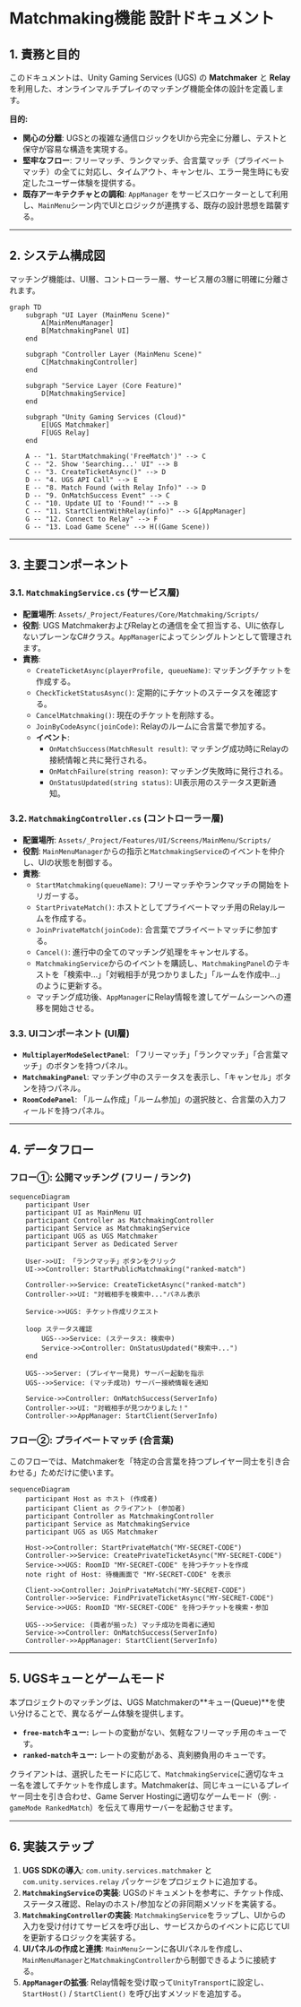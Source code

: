 # **Matchmaking機能 設計ドキュメント**

## **1. 責務と目的**

このドキュメントは、Unity Gaming Services (UGS) の **Matchmaker** と **Relay** を利用した、オンラインマルチプレイのマッチング機能全体の設計を定義します。

**目的:**

*   **関心の分離**: UGSとの複雑な通信ロジックをUIから完全に分離し、テストと保守が容易な構造を実現する。
*   **堅牢なフロー**: フリーマッチ、ランクマッチ、合言葉マッチ（プライベートマッチ）の全てに対応し、タイムアウト、キャンセル、エラー発生時にも安定したユーザー体験を提供する。
*   **既存アーキテクチャとの調和**: `AppManager` をサービスロケーターとして利用し、`MainMenu`シーン内でUIとロジックが連携する、既存の設計思想を踏襲する。

---

## **2. システム構成図**

マッチング機能は、UI層、コントローラー層、サービス層の3層に明確に分離されます。

```mermaid
graph TD
    subgraph "UI Layer (MainMenu Scene)"
        A[MainMenuManager]
        B[MatchmakingPanel UI]
    end

    subgraph "Controller Layer (MainMenu Scene)"
        C[MatchmakingController]
    end

    subgraph "Service Layer (Core Feature)"
        D[MatchmakingService]
    end

    subgraph "Unity Gaming Services (Cloud)"
        E[UGS Matchmaker]
        F[UGS Relay]
    end

    A -- "1. StartMatchmaking('FreeMatch')" --> C
    C -- "2. Show 'Searching...' UI" --> B
    C -- "3. CreateTicketAsync()" --> D
    D -- "4. UGS API Call" --> E
    E -- "8. Match Found (with Relay Info)" --> D
    D -- "9. OnMatchSuccess Event" --> C
    C -- "10. Update UI to 'Found!'" --> B
    C -- "11. StartClientWithRelay(info)" --> G[AppManager]
    G -- "12. Connect to Relay" --> F
    G -- "13. Load Game Scene" --> H((Game Scene))

```

---

## **3. 主要コンポーネント**

### **3.1. `MatchmakingService.cs` (サービス層)**

*   **配置場所**: `Assets/_Project/Features/Core/Matchmaking/Scripts/`
*   **役割**: UGS MatchmakerおよびRelayとの通信を全て担当する、UIに依存しないプレーンなC#クラス。`AppManager`によってシングルトンとして管理されます。
*   **責務**:
    *   `CreateTicketAsync(playerProfile, queueName)`: マッチングチケットを作成する。
    *   `CheckTicketStatusAsync()`: 定期的にチケットのステータスを確認する。
    *   `CancelMatchmaking()`: 現在のチケットを削除する。
    *   `JoinByCodeAsync(joinCode)`: Relayのルームに合言葉で参加する。
    *   **イベント**:
        *   `OnMatchSuccess(MatchResult result)`: マッチング成功時にRelayの接続情報と共に発行される。
        *   `OnMatchFailure(string reason)`: マッチング失敗時に発行される。
        *   `OnStatusUpdated(string status)`: UI表示用のステータス更新通知。

### **3.2. `MatchmakingController.cs` (コントローラー層)**

*   **配置場所**: `Assets/_Project/Features/UI/Screens/MainMenu/Scripts/`
*   **役割**: `MainMenuManager`からの指示と`MatchmakingService`のイベントを仲介し、UIの状態を制御する。
*   **責務**:
    *   `StartMatchmaking(queueName)`: フリーマッチやランクマッチの開始をトリガーする。
    *   `StartPrivateMatch()`: ホストとしてプライベートマッチ用のRelayルームを作成する。
    *   `JoinPrivateMatch(joinCode)`: 合言葉でプライベートマッチに参加する。
    *   `Cancel()`: 進行中の全てのマッチング処理をキャンセルする。
    *   `MatchmakingService`からのイベントを購読し、`MatchmakingPanel`のテキストを「検索中...」「対戦相手が見つかりました」「ルームを作成中...」のように更新する。
    *   マッチング成功後、`AppManager`にRelay情報を渡してゲームシーンへの遷移を開始させる。

### **3.3. UIコンポーネント (UI層)**

*   **`MultiplayerModeSelectPanel`**: 「フリーマッチ」「ランクマッチ」「合言葉マッチ」のボタンを持つパネル。
*   **`MatchmakingPanel`**: マッチング中のステータスを表示し、「キャンセル」ボタンを持つパネル。
*   **`RoomCodePanel`**: 「ルーム作成」「ルーム参加」の選択肢と、合言葉の入力フィールドを持つパネル。

---

## 4. データフロー

### **フロー①: 公開マッチング (フリー / ランク)**

```mermaid
sequenceDiagram
    participant User
    participant UI as MainMenu UI
    participant Controller as MatchmakingController
    participant Service as MatchmakingService
    participant UGS as UGS Matchmaker
    participant Server as Dedicated Server

    User->>UI: 「ランクマッチ」ボタンをクリック
    UI->>Controller: StartPublicMatchmaking("ranked-match")
    
    Controller->>Service: CreateTicketAsync("ranked-match")
    Controller->>UI: "対戦相手を検索中..."パネル表示
    
    Service->>UGS: チケット作成リクエスト
    
    loop ステータス確認
        UGS-->>Service: (ステータス: 検索中)
        Service->>Controller: OnStatusUpdated("検索中...")
    end
    
    UGS-->>Server: (プレイヤー発見) サーバー起動を指示
    UGS-->>Service: (マッチ成功) サーバー接続情報を通知
    
    Service->>Controller: OnMatchSuccess(ServerInfo)
    Controller->>UI: "対戦相手が見つかりました！"
    Controller->>AppManager: StartClient(ServerInfo)
```

### **フロー②: プライベートマッチ (合言葉)**

このフローでは、Matchmakerを「特定の合言葉を持つプレイヤー同士を引き合わせる」ためだけに使います。

```mermaid
sequenceDiagram
    participant Host as ホスト (作成者)
    participant Client as クライアント (参加者)
    participant Controller as MatchmakingController
    participant Service as MatchmakingService
    participant UGS as UGS Matchmaker

    Host->>Controller: StartPrivateMatch("MY-SECRET-CODE")
    Controller->>Service: CreatePrivateTicketAsync("MY-SECRET-CODE")
    Service->>UGS: RoomID "MY-SECRET-CODE" を持つチケットを作成
    note right of Host: 待機画面で "MY-SECRET-CODE" を表示

    Client->>Controller: JoinPrivateMatch("MY-SECRET-CODE")
    Controller->>Service: FindPrivateTicketAsync("MY-SECRET-CODE")
    Service->>UGS: RoomID "MY-SECRET-CODE" を持つチケットを検索・参加
    
    UGS-->>Service: (両者が揃った) マッチ成功を両者に通知
    Service->>Controller: OnMatchSuccess(ServerInfo)
    Controller->>AppManager: StartClient(ServerInfo)
```

---

## 5. UGSキューとゲームモード

本プロジェクトのマッチングは、UGS Matchmakerの**キュー(Queue)**を使い分けることで、異なるゲーム体験を提供します。

*   **`free-match`キュー:** レートの変動がない、気軽なフリーマッチ用のキューです。
*   **`ranked-match`キュー:** レートの変動がある、真剣勝負用のキューです。

クライアントは、選択したモードに応じて、`MatchmakingService`に適切なキュー名を渡してチケットを作成します。Matchmakerは、同じキューにいるプレイヤー同士を引き合わせ、Game Server Hostingに適切なゲームモード（例: `-gameMode RankedMatch`）を伝えて専用サーバーを起動させます。

---

## 6. 実装ステップ

1.  **UGS SDKの導入**: `com.unity.services.matchmaker` と `com.unity.services.relay` パッケージをプロジェクトに追加する。
2.  **`MatchmakingService`の実装**: UGSのドキュメントを参考に、チケット作成、ステータス確認、Relayのホスト/参加などの非同期メソッドを実装する。
3.  **`MatchmakingController`の実装**: `MatchmakingService`をラップし、UIからの入力を受け付けてサービスを呼び出し、サービスからのイベントに応じてUIを更新するロジックを実装する。
4.  **UIパネルの作成と連携**: `MainMenu`シーンに各UIパネルを作成し、`MainMenuManager`と`MatchmakingController`から制御できるように接続する。
5.  **`AppManager`の拡張**: Relay情報を受け取って`UnityTransport`に設定し、`StartHost()` / `StartClient()` を呼び出すメソッドを追加する。
